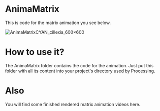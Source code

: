 # AnimaMatrix
This is code for the matrix animation you see below.

![AnimaMatrixCYAN_cillexia_600×600](https://user-images.githubusercontent.com/92103579/160474564-abb855b1-d26a-45f7-8121-407bb82c8072.gif)


# How to use it?
The AnimaMatrix folder contains the code for the animation. Just put this folder with all its content into your project's directory used by Processing.

# Also
You will find some finished rendered matrix animation videos here.

